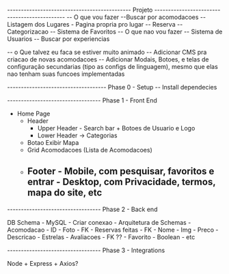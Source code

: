 --------------------------------------------- Projeto ---------------------------------------------
-- O que vou fazer
--Buscar por acomodacoes
-- Listagem dos Lugares - Pagina propria pro lugar
-- Reserva
-- Categorizacao
-- Sistema de Favoritos
-- O que nao vou fazer
-- Sistema de Usuarios
-- Buscar por experiencias

-- o Que talvez eu faca se estiver muito animado
-- Adicionar CMS pra criacao de novas acomodacoes
-- Adicionar Modais, Botoes, e telas de configuração secundarias (tipo as configs de linguagem), mesmo que elas nao tenham suas funcoes implementadas

------------------------------------ Phase 0 - Setup
-- Install dependecies

---------------------------------- Phase 1 - Front End

- Home Page
  - Header
    - Upper Header - Search bar + Botoes de Usuario e Logo
    - Lower Header -> Categorias
  - Botao Exibir Mapa
  - Grid Acomodacoes (Lista de Acomodacoes)
  - ## Footer - Mobile, com pesquisar, favoritos e entrar - Desktop, com Privacidade, termos, mapa do site, etc

---------------------------------- Phase 2 - Back end

DB Schema - MySQL - Criar conexao - Arquitetura de Schemas - Acomodacao - ID - Foto - FK - Reservas feitas - FK - Nome - Img - Preco - Descricao - Estrelas - Avaliacoes - FK ?? - Favorito - Boolean - etc

---------------------------------- Phase 3 - Integrations

Node + Express + Axios?
